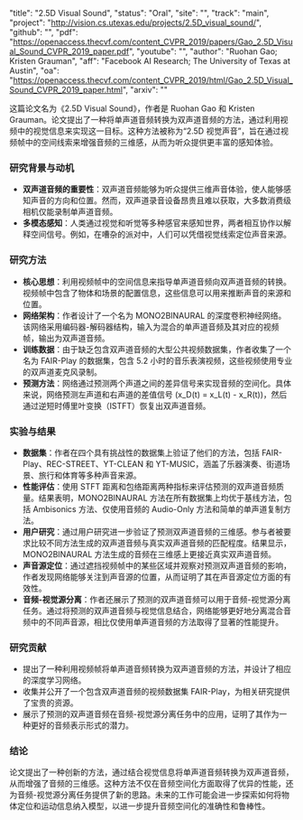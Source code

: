 "title": "2.5D Visual Sound",
"status": "Oral",
"site": "",
"track": "main",
"project": "http://vision.cs.utexas.edu/projects/2.5D_visual_sound/",
"github": "",
"pdf": "https://openaccess.thecvf.com/content_CVPR_2019/papers/Gao_2.5D_Visual_Sound_CVPR_2019_paper.pdf",
"youtube": "",
"author": "Ruohan Gao; Kristen Grauman",
"aff": "Facebook AI Research; The University of Texas at Austin",
"oa": "https://openaccess.thecvf.com/content_CVPR_2019/html/Gao_2.5D_Visual_Sound_CVPR_2019_paper.html",
"arxiv": ""

这篇论文名为《2.5D Visual Sound》，作者是 Ruohan Gao 和 Kristen Grauman。论文提出了一种将单声道音频转换为双声道音频的方法，通过利用视频中的视觉信息来实现这一目标。这种方法被称为“2.5D 视觉声音”，旨在通过视频帧中的空间线索来增强音频的三维感，从而为听众提供更丰富的感知体验。

### 研究背景与动机
- **双声道音频的重要性**：双声道音频能够为听众提供三维声音体验，使人能够感知声音的方向和位置。然而，双声道录音设备昂贵且难以获取，大多数消费级相机仅能录制单声道音频。
- **多模态感知**：人类通过视觉和听觉等多种感官来感知世界，两者相互协作以解释空间信号。例如，在嘈杂的派对中，人们可以凭借视觉线索定位声音来源。

### 研究方法
- **核心思想**：利用视频帧中的空间信息来指导单声道音频向双声道音频的转换。视频帧中包含了物体和场景的配置信息，这些信息可以用来推断声音的来源和位置。
- **网络架构**：作者设计了一个名为 MONO2BINAURAL 的深度卷积神经网络。该网络采用编码器-解码器结构，输入为混合的单声道音频及其对应的视频帧，输出为双声道音频。
- **训练数据**：由于缺乏包含双声道音频的大型公共视频数据集，作者收集了一个名为 FAIR-Play 的数据集，包含 5.2 小时的音乐表演视频，这些视频使用专业的双声道麦克风录制。
- **预测方法**：网络通过预测两个声道之间的差异信号来实现音频的空间化。具体来说，网络预测左声道和右声道的差值信号 \(x_D(t) = x_L(t) - x_R(t)\)，然后通过逆短时傅里叶变换（ISTFT）恢复出双声道音频。

### 实验与结果
- **数据集**：作者在四个具有挑战性的数据集上验证了他们的方法，包括 FAIR-Play、REC-STREET、YT-CLEAN 和 YT-MUSIC，涵盖了乐器演奏、街道场景、旅行和体育等多种声音来源。
- **性能评估**：使用 STFT 距离和包络距离两种指标来评估预测的双声道音频质量。结果表明，MONO2BINAURAL 方法在所有数据集上均优于基线方法，包括 Ambisonics 方法、仅使用音频的 Audio-Only 方法和简单的单声道复制方法。
- **用户研究**：通过用户研究进一步验证了预测双声道音频的三维感。参与者被要求比较不同方法生成的双声道音频与真实双声道音频的匹配程度。结果显示，MONO2BINAURAL 方法生成的音频在三维感上更接近真实双声道音频。
- **声音源定位**：通过遮挡视频帧中的某些区域并观察对预测双声道音频的影响，作者发现网络能够关注到声音源的位置，从而证明了其在声音源定位方面的有效性。
- **音频-视觉源分离**：作者还展示了预测的双声道音频可以用于音频-视觉源分离任务。通过将预测的双声道音频与视觉信息结合，网络能够更好地分离混合音频中的不同声音源，相比仅使用单声道音频的方法取得了显著的性能提升。

### 研究贡献
- 提出了一种利用视频帧将单声道音频转换为双声道音频的方法，并设计了相应的深度学习网络。
- 收集并公开了一个包含双声道音频的视频数据集 FAIR-Play，为相关研究提供了宝贵的资源。
- 展示了预测的双声道音频在音频-视觉源分离任务中的应用，证明了其作为一种更好的音频表示形式的潜力。

### 结论
论文提出了一种创新的方法，通过结合视觉信息将单声道音频转换为双声道音频，从而增强了音频的三维感。这种方法不仅在音频空间化方面取得了优异的性能，还为音频-视觉源分离任务提供了新的思路。未来的工作可能会进一步探索如何将物体定位和运动信息纳入模型，以进一步提升音频空间化的准确性和鲁棒性。

